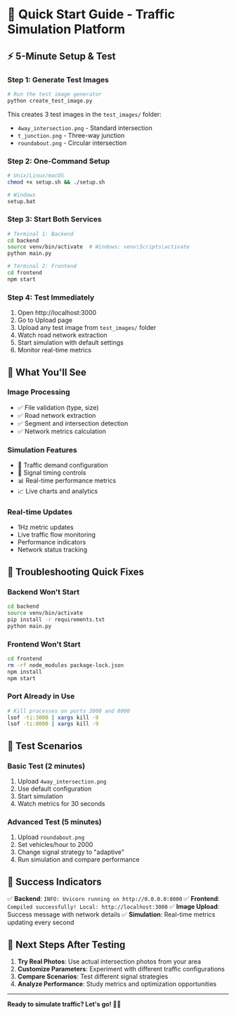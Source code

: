 # 🚀 Quick Start Guide - Traffic Simulation Platform

## ⚡ **5-Minute Setup & Test**

### **Step 1: Generate Test Images**

```bash
# Run the test image generator
python create_test_image.py
```

This creates 3 test images in the `test_images/` folder:

- `4way_intersection.png` - Standard intersection
- `t_junction.png` - Three-way junction
- `roundabout.png` - Circular intersection

### **Step 2: One-Command Setup**

```bash
# Unix/Linux/macOS
chmod +x setup.sh && ./setup.sh

# Windows
setup.bat
```

### **Step 3: Start Both Services**

```bash
# Terminal 1: Backend
cd backend
source venv/bin/activate  # Windows: venv\Scripts\activate
python main.py

# Terminal 2: Frontend
cd frontend
npm start
```

### **Step 4: Test Immediately**

1. Open http://localhost:3000
2. Go to Upload page
3. Upload any test image from `test_images/` folder
4. Watch road network extraction
5. Start simulation with default settings
6. Monitor real-time metrics

## 🎯 **What You'll See**

### **Image Processing**

- ✅ File validation (type, size)
- ✅ Road network extraction
- ✅ Segment and intersection detection
- ✅ Network metrics calculation

### **Simulation Features**

- 🚗 Traffic demand configuration
- 🚦 Signal timing controls
- 📊 Real-time performance metrics
- 📈 Live charts and analytics

### **Real-time Updates**

- 1Hz metric updates
- Live traffic flow monitoring
- Performance indicators
- Network status tracking

## 🔧 **Troubleshooting Quick Fixes**

### **Backend Won't Start**

```bash
cd backend
source venv/bin/activate
pip install -r requirements.txt
python main.py
```

### **Frontend Won't Start**

```bash
cd frontend
rm -rf node_modules package-lock.json
npm install
npm start
```

### **Port Already in Use**

```bash
# Kill processes on ports 3000 and 8000
lsof -ti:3000 | xargs kill -9
lsof -ti:8000 | xargs kill -9
```

## 📱 **Test Scenarios**

### **Basic Test (2 minutes)**

1. Upload `4way_intersection.png`
2. Use default configuration
3. Start simulation
4. Watch metrics for 30 seconds

### **Advanced Test (5 minutes)**

1. Upload `roundabout.png`
2. Set vehicles/hour to 2000
3. Change signal strategy to "adaptive"
4. Run simulation and compare performance

## 🎉 **Success Indicators**

✅ **Backend**: `INFO: Uvicorn running on http://0.0.0.0:8000`
✅ **Frontend**: `Compiled successfully! Local: http://localhost:3000`
✅ **Image Upload**: Success message with network details
✅ **Simulation**: Real-time metrics updating every second

## 🚀 **Next Steps After Testing**

1. **Try Real Photos**: Use actual intersection photos from your area
2. **Customize Parameters**: Experiment with different traffic configurations
3. **Compare Scenarios**: Test different signal strategies
4. **Analyze Performance**: Study metrics and optimization opportunities

---

**Ready to simulate traffic? Let's go! 🚗🚦**
